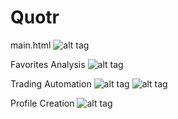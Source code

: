 # Quotr

main.html
![alt tag](http://i.imgur.com/bTYpTg9.jpg)

Favorites Analysis
![alt tag](http://i.imgur.com/ugpb0Ac.jpg)

Trading Automation
![alt tag](http://i.imgur.com/yTmit2Y.jpg)
![alt tag](http://i.imgur.com/5Q0UyJ9.jpg)

Profile Creation
![alt tag](http://i.imgur.com/KJ44KN9.jpg)

